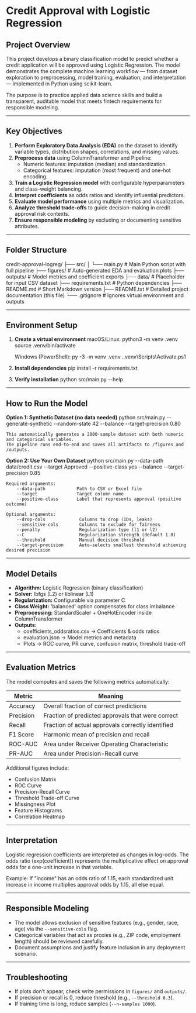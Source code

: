 Credit Approval with Logistic Regression
========================================

Project Overview
----------------
This project develops a binary classification model to predict whether a credit application will be approved using Logistic Regression.
The model demonstrates the complete machine learning workflow — from dataset exploration to preprocessing, model training, evaluation,
and interpretation — implemented in Python using scikit-learn.

The purpose is to practice applied data science skills and build a transparent, auditable model that meets fintech requirements for responsible modeling.

----------------------------------------------------------------------
Key Objectives
----------------------------------------------------------------------
1. **Perform Exploratory Data Analysis (EDA)** on the dataset to identify variable types, distribution shapes, correlations, and missing values.
2. **Preprocess data** using ColumnTransformer and Pipeline:
   - Numeric features: imputation (median) and standardization.
   - Categorical features: imputation (most frequent) and one-hot encoding.
3. **Train a Logistic Regression model** with configurable hyperparameters and class-weight balancing.
4. **Interpret coefficients** as odds ratios and identify influential predictors.
5. **Evaluate model performance** using multiple metrics and visualization.
6. **Analyze threshold trade-offs** to guide decision-making in credit approval risk contexts.
7. **Ensure responsible modeling** by excluding or documenting sensitive attributes.

----------------------------------------------------------------------
Folder Structure
----------------------------------------------------------------------
credit-approval-logreg/
├── src/
│   └── main.py                 # Main Python script with full pipeline
├── figures/                    # Auto-generated EDA and evaluation plots
├── outputs/                    # Model metrics and coefficient exports
├── data/                       # Placeholder for input CSV dataset
├── requirements.txt            # Python dependencies
├── README.md                   # Short Markdown version
├── README.txt                  # Detailed project documentation (this file)
└── .gitignore                  # Ignores virtual environment and outputs

----------------------------------------------------------------------
Environment Setup
----------------------------------------------------------------------
1. **Create a virtual environment**
   macOS/Linux:
       python3 -m venv .venv
       source .venv/bin/activate

   Windows (PowerShell):
       py -3 -m venv .venv
       .\.venv\Scripts\Activate.ps1

2. **Install dependencies**
       pip install -r requirements.txt

3. **Verify installation**
       python src/main.py --help

----------------------------------------------------------------------
How to Run the Model
----------------------------------------------------------------------
**Option 1: Synthetic Dataset (no data needed)**
    python src/main.py --generate-synthetic --random-state 42 --balance --target-precision 0.80

    This automatically generates a 2000-sample dataset with both numeric and categorical variables.
    The pipeline runs end-to-end and saves all artifacts to /figures and /outputs.

**Option 2: Use Your Own Dataset**
    python src/main.py --data-path data/credit.csv --target Approved --positive-class yes --balance --target-precision 0.85

    Required arguments:
        --data-path            Path to CSV or Excel file
        --target               Target column name
        --positive-class       Label that represents approval (positive outcome)

    Optional arguments:
        --drop-cols             Columns to drop (IDs, leaks)
        --sensitive-cols        Columns to exclude for fairness
        --penalty               Regularization type (l1 or l2)
        --C                     Regularization strength (default 1.0)
        --threshold             Manual decision threshold
        --target-precision      Auto-selects smallest threshold achieving desired precision

----------------------------------------------------------------------
Model Details
----------------------------------------------------------------------
- **Algorithm:** Logistic Regression (binary classification)
- **Solver:** lbfgs (L2) or liblinear (L1)
- **Regularization:** Configurable via parameter C
- **Class Weight:** 'balanced' option compensates for class imbalance
- **Preprocessing:** StandardScaler + OneHotEncoder inside ColumnTransformer
- **Outputs:**
    - coefficients_oddsratios.csv → Coefficients & odds ratios
    - evaluation.json → Model metrics and metadata
    - Plots → ROC curve, PR curve, confusion matrix, threshold trade-off

----------------------------------------------------------------------
Evaluation Metrics
----------------------------------------------------------------------
The model computes and saves the following metrics automatically:

| Metric        | Meaning                                           |
|----------------|---------------------------------------------------|
| Accuracy       | Overall fraction of correct predictions          |
| Precision      | Fraction of predicted approvals that were correct|
| Recall         | Fraction of actual approvals correctly identified|
| F1 Score       | Harmonic mean of precision and recall            |
| ROC-AUC        | Area under Receiver Operating Characteristic     |
| PR-AUC         | Area under Precision-Recall curve                |

Additional figures include:
- Confusion Matrix
- ROC Curve
- Precision-Recall Curve
- Threshold Trade-off Curve
- Missingness Plot
- Feature Histograms
- Correlation Heatmap

----------------------------------------------------------------------
Interpretation
----------------------------------------------------------------------
Logistic regression coefficients are interpreted as changes in log-odds.
The odds ratio (exp(coefficient)) represents the multiplicative effect on approval odds for a one-unit increase in that variable.

Example:
    If "income" has an odds ratio of 1.15,
    each standardized unit increase in income multiplies approval odds by 1.15, all else equal.

----------------------------------------------------------------------
Responsible Modeling
----------------------------------------------------------------------
- The model allows exclusion of sensitive features (e.g., gender, race, age) via the `--sensitive-cols` flag.
- Categorical variables that act as proxies (e.g., ZIP code, employment length) should be reviewed carefully.
- Document assumptions and justify feature inclusion in any deployment scenario.

----------------------------------------------------------------------
Troubleshooting
----------------------------------------------------------------------
- If plots don’t appear, check write permissions in `figures/` and `outputs/`.
- If precision or recall is 0, reduce threshold (e.g., `--threshold 0.3`).
- If training time is long, reduce samples (`--n-samples 1000`).


